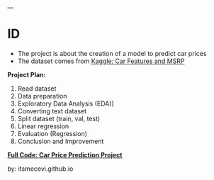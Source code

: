 __

# ID

* The project is about the creation of a model to predict car prices
* The dataset comes from [Kaggle: Car Features and MSRP](https://www.kaggle.com/datasets/CooperUnion/cardataset)

**Project Plan:**
1. Read dataset
2. Data preparation
3. Exploratory Data Analysis (EDA)]
4. Converting text dataset
5. Split dataset (train, val, test)
6. Linear regression
7. Evaluation (Regression)
8. Conclusion and Improvement

**[Full Code: Car Price Prediction Project](https://colab.research.google.com/drive/1xuIwMU_D2Gg-t7t2UL8TyOdZh5nKWXIV?usp=sharing)**

by: itsmecevi.github.io
